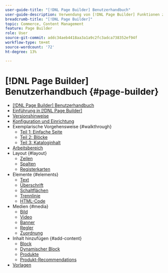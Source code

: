 ```yaml
---
user-guide-title: "[!DNL Page Builder] Benutzerhandbuch"
user-guide-description: Verwendung von [!DNL Page Builder] Funktionen zum Erstellen von inhaltsreichen Seiten mit benutzerdefinierten Layouts, die Ihr visuelles Erzählen von Geschichten verbessern und die Kundeninteraktion und -loyalität steigern.
breadcrumb-title: "[!DNL Page Builder]"
topic: Commerce, Content Management
feature: Page Builder
role: User
source-git-commit: addc34aeb4418aa3a1a9c2fc3adca738352ef94f
workflow-type: tm+mt
source-wordcount: '72'
ht-degree: 13%

---
```



# [!DNL Page Builder] Benutzerhandbuch {#page-builder}

- [[!DNL Page Builder] Benutzerhandbuch](guide-overview.md)
- [Einführung in [!DNL Page Builder]](introduction.md)
- [Versionshinweise](release-notes.md)
- [Konfiguration und Einrichtung](setup.md)
- Exemplarische Vorgehensweise {#walkthrough}
   - [Teil 1: Einfache Seite](1-simple-page.md)
   - [Teil 2: Blöcke](2-blocks.md)
   - [Teil 3: Kataloginhalt](3-catalog-content.md)
- [Arbeitsbereich](workspace.md)
- Layout {#layout}
   - [Zeilen](row.md)
   - [Spalten](column.md)
   - [Registerkarten](tabs.md)
- Elemente {#elements}
   - [Text](text.md)
   - [Überschrift](heading.md)
   - [Schaltflächen](buttons.md)
   - [Trennlinie](divider.md)
   - [HTML-Code](html-code.md)
- Medien {#media}
   - [Bild](image.md)
   - [Video](video.md)
   - [Banner](banner.md)
   - [Regler](slider.md)
   - [Zuordnung](map.md)
- Inhalt hinzufügen {#add-content}
   - [Block](block.md)
   - [Dynamischer Block](dynamic-block.md)
   - [Produkte](products.md)
   - [Produkt-Recommendations](recommendations.md)
- [Vorlagen](templates.md)
